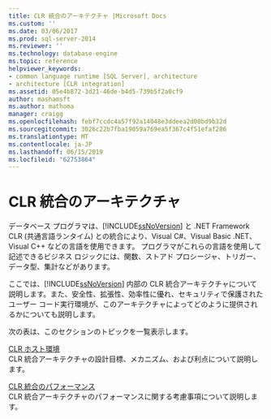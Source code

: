 ```yaml
---
title: CLR 統合のアーキテクチャ |Microsoft Docs
ms.custom: ''
ms.date: 03/06/2017
ms.prod: sql-server-2014
ms.reviewer: ''
ms.technology: database-engine
ms.topic: reference
helpviewer_keywords:
- common language runtime [SQL Server], architecture
- architecture [CLR integration]
ms.assetid: 05e4b872-3d21-46de-b4d5-739b5f2a0cf9
author: mashamsft
ms.author: mathoma
manager: craigg
ms.openlocfilehash: febf7ccdc4a57f92a14048e3ddeea2d00bd9b32d
ms.sourcegitcommit: 3026c22b7fba19059a769ea5f367c4f51efaf286
ms.translationtype: MT
ms.contentlocale: ja-JP
ms.lasthandoff: 06/15/2019
ms.locfileid: "62753864"
---
```

# <a name="architecture-of-clr-integration"></a>CLR 統合のアーキテクチャ
  データベース プログラマは、[!INCLUDE[ssNoVersion](../../includes/ssnoversion-md.md)] と .NET Framework CLR (共通言語ランタイム) との統合により、Visual C#、Visual Basic .NET、Visual C++ などの言語を使用できます。 プログラマがこれらの言語を使用して記述できるビジネス ロジックには、関数、ストアド プロシージャ、トリガー、データ型、集計などがあります。  
  
 ここでは、[!INCLUDE[ssNoVersion](../../includes/ssnoversion-md.md)] 内部の CLR 統合アーキテクチャについて説明します。また、安全性、拡張性、効率性に優れ、セキュリティで保護されたユーザー コード実行環境が、このアーキテクチャによってどのように提供されるかについても説明します。  
  
 次の表は、このセクションのトピックを一覧表示します。  
  
 [CLR ホスト環境](../../relational-databases/clr-integration/clr-integration-architecture-clr-hosted-environment.md)  
 CLR 統合アーキテクチャの設計目標、メカニズム、および利点について説明します。  
  
 [CLR 統合のパフォーマンス](../../relational-databases/clr-integration/clr-integration-architecture-performance.md)  
 CLR 統合アーキテクチャのパフォーマンスに関する考慮事項について説明します。  
  
  
